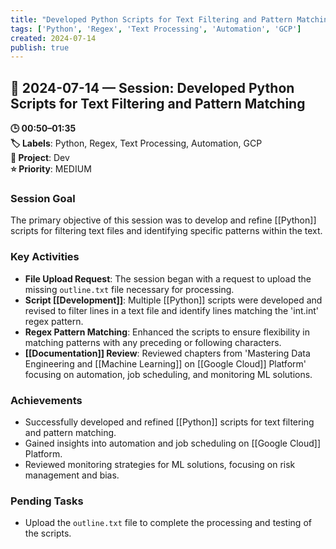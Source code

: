 ```yaml
---
title: "Developed Python Scripts for Text Filtering and Pattern Matching"
tags: ['Python', 'Regex', 'Text Processing', 'Automation', 'GCP']
created: 2024-07-14
publish: true
---
```


## 📅 2024-07-14 — Session: Developed Python Scripts for Text Filtering and Pattern Matching

**🕒 00:50–01:35**  
**🏷️ Labels**: Python, Regex, Text Processing, Automation, GCP  
**📂 Project**: Dev  
**⭐ Priority**: MEDIUM  


### Session Goal
The primary objective of this session was to develop and refine [[Python]] scripts for filtering text files and identifying specific patterns within the text.

### Key Activities
- **File Upload Request**: The session began with a request to upload the missing `outline.txt` file necessary for processing.
- **Script [[Development]]**: Multiple [[Python]] scripts were developed and revised to filter lines in a text file and identify lines matching the 'int.int' regex pattern.
- **Regex Pattern Matching**: Enhanced the scripts to ensure flexibility in matching patterns with any preceding or following characters.
- **[[Documentation]] Review**: Reviewed chapters from 'Mastering Data Engineering and [[Machine Learning]] on [[Google Cloud]] Platform' focusing on automation, job scheduling, and monitoring ML solutions.

### Achievements
- Successfully developed and refined [[Python]] scripts for text filtering and pattern matching.
- Gained insights into automation and job scheduling on [[Google Cloud]] Platform.
- Reviewed monitoring strategies for ML solutions, focusing on risk management and bias.

### Pending Tasks
- Upload the `outline.txt` file to complete the processing and testing of the scripts.
